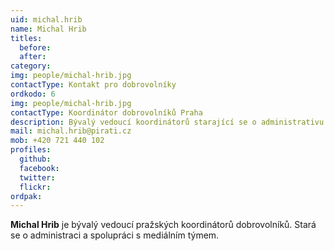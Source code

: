 ```yaml
---
uid: michal.hrib
name: Michal Hrib
titles:
  before: 
  after:
category: 
img: people/michal-hrib.jpg
contactType: Kontakt pro dobrovolníky
ordkodo: 6
img: people/michal-hrib.jpg
contactType: Koordinátor dobrovolníků Praha
description: Bývalý vedoucí koordinátorů starající se o administrativu a spolupráci s mediálním týmem.
mail: michal.hrib@pirati.cz
mob: +420 721 440 102
profiles:
  github:       
  facebook: 
  twitter: 		  
  flickr:
ordpak: 		  
---
```


**Michal Hrib** je bývalý vedoucí pražských koordinátorů dobrovolníků. Stará se o administraci a spolupráci s mediálním týmem.



